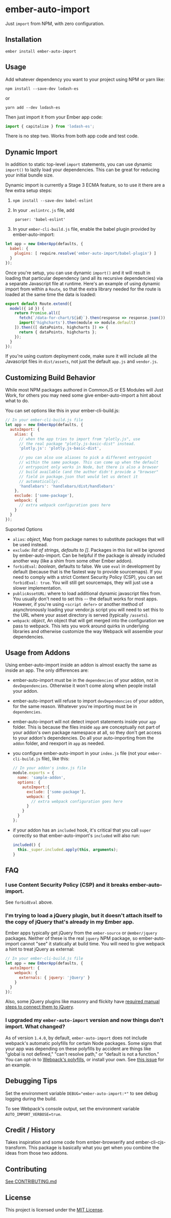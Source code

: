 ember-auto-import
==============================================================================

Just `import` from NPM, with zero configuration.

Installation
------------------------------------------------------------------------------

```
ember install ember-auto-import
```


Usage
------------------------------------------------------------------------------

Add whatever dependency you want to your project using NPM or yarn like:

```
npm install --save-dev lodash-es
```

or

```
yarn add --dev lodash-es
```

Then just import it from your Ember app code:

```js
import { capitalize } from 'lodash-es';
```

There is no step two. Works from both app code and test code.

Dynamic Import
------------------------------------------------------------------------------

In addition to static top-level `import` statements, you can use dynamic `import()` to lazily load your dependencies. This can be great for reducing your initial bundle size.

Dynamic import is currently a Stage 3 ECMA feature, so to use it there are a few extra setup steps:

1. `npm install --save-dev babel-eslint`
2. In your `.eslintrc.js` file, add

        parser: 'babel-eslint'
3. In your `ember-cli-build.js` file, enable the babel plugin provided by ember-auto-import:

```js
let app = new EmberApp(defaults, {
  babel: {
    plugins: [ require.resolve('ember-auto-import/babel-plugin') ]
  }
});
```

Once you're setup, you can use dynamic `import()` and it will result in loading that particular dependency (and all its recursive dependencies) via a separate Javascript file at runtime. Here's an example of using dynamic import from within a `Route`, so that the extra library needed for the route is loaded at the same time the data is loaded:

```js
export default Route.extend({
  model({ id }) {
    return Promise.all([
      fetch(`/data-for-chart/${id}`).then(response => response.json()),
      import('highcharts').then(module => module.default)
    ]).then(([ dataPoints, highcharts ]) => {
      return { dataPoints, highcharts };
    });
  }
});
```

If you're using custom deployment code, make sure it will include all the Javascript files in `dist/assets`, not just the default `app.js` and `vendor.js`.

Customizing Build Behavior
------------------------------------------------------------------------------

While most NPM packages authored in CommonJS or ES Modules will Just Work, for others you may need some give ember-auto-import a hint about what to do.

You can set options like this in your ember-cli-build.js:

```js
// In your ember-cli-build.js file
let app = new EmberApp(defaults, {
  autoImport: {
    alias: {
      // when the app tries to import from "plotly.js", use
      // the real package "plotly.js-basic-dist" instead.
      'plotly.js': 'plotly.js-basic-dist',

      // you can also use aliases to pick a different entrypoint
      // within the same package. This can come up when the default
      // entrypoint only works in Node, but there is also a browser
      // build available (and the author didn't provide a "browser"
      // field in package.json that would let us detect it
      // automatically).
      'handlebars': 'handlebars/dist/handlebars'
    },
    exclude: ['some-package'],
    webpack: {
      // extra webpack configuration goes here
    }
  }
});
```

Suported Options

 - `alias`: _object_, Map from package names to substitute packages that will be used instead.
 - `exclude`: _list of strings, defaults to []_. Packages in this list will be ignored by ember-auto-import. Can be helpful if the package is already included another way (like a shim from some other Ember addon).
 - `forbidEval`: _boolean_, defaults to false. We use `eval` in development by default (because that is the fastest way to provide sourcemaps). If you need to comply with a strict Content Security Policy (CSP), you can set `forbidEval: true`. You will still get sourcemaps, they will just use a slower implementation.
 - `publicAssetURL`: where to load additional dynamic javascript files from. You usually don't need to set this -- the default works for most apps. However, if you're using `<script defer>` or another method of asynchronously loading your vendor.js script you will need to set this to the URL where your asset directory is served (typically `/assets`).
 - `webpack`: _object_, An object that will get merged into the configuration we pass to webpack. This lets you work around quirks in underlying libraries and otherwise customize the way Webpack will assemble your dependencies.

Usage from Addons
------------------------------------------------------------------------------

Using ember-auto-import inside an addon is almost exactly the same as inside an app. The only differences are:

 - ember-auto-import must be in the  `dependencies` of your addon, not in `devDependencies`. Otherwise it won't come along when people install your addon.
 - ember-auto-import will refuse to import `devDependencies` of your addon, for the same reason. Whatever you're importing must be in `dependencies`.
 - ember-auto-import will not detect import statements inside your `app` folder. This is because the files inside `app` are conceptually not part of your addon's own package namespace at all, so they don't get access to your addon's dependencies. Do all your auto-importing from the `addon` folder, and reexport in `app` as needed.
 - you configure ember-auto-import in your `index.js` file (not your `ember-cli-build.js` file), like this:

    ```js
    // In your addon's index.js file
    module.exports = {
      name: 'sample-addon',
      options: {
        autoImport:{
          exclude: ['some-package'],
          webpack: {
            // extra webpack configuration goes here
          }
        }
      }
    };
    ```
 - if your addon has an `included` hook, it's critical that you call `super` correctly so that ember-auto-import's `included` will also run:
    ```js
    included() {
      this._super.included.apply(this, arguments);
    }
    ```
FAQ
---

###  I use Content Security Policy (CSP) and it breaks ember-auto-import.

See `forbidEval` above.

### I'm trying to load a jQuery plugin, but it doesn't attach itself to the copy of jQuery that's already in my Ember app.

Ember apps typically get jQuery from the `ember-source` or `@ember/jquery` packages. Neither of these is the real `jquery` NPM package, so ember-auto-import cannot "see" it statically at build time. You will need to give webpack a hint to treat jQuery as external:

```js
// In your ember-cli-build.js file
let app = new EmberApp(defaults, {
  autoImport: {
    webpack: {
      externals: { jquery: 'jQuery' }
    }
  }
});
```

Also, some jQuery plugins like masonry and flickity have [required manual steps to connect them to jQuery](https://github.com/ef4/ember-auto-import/issues/59#issuecomment-405391414).

### I upgraded my `ember-auto-import` version and now things don't import. What changed?

As of version `1.4.0`, by default, `ember-auto-import` does not include webpack's automatic polyfills for certain Node packages.
Some signs that your app was depending on these polyfills by accident are things like "global is not defined," "can't resolve path," or "default is not a function."
You can opt-in to [Webpack's polyfills](https://webpack.js.org/configuration/node/), or install your own.
See [this issue](https://github.com/ef4/ember-auto-import/issues/224#issuecomment-503400386) for an example.

Debugging Tips
--------------

Set the environment variable `DEBUG="ember-auto-import:*"` to see debug logging during the build.

To see Webpack's console output, set the environment variable `AUTO_IMPORT_VERBOSE=true`.

Credit / History
------------------------------------------------------------------------------

Takes inspiration and some code from ember-browserify and ember-cli-cjs-transform. This package is basically what you get when you combine the ideas from those two addons.


Contributing
------------------------------------------------------------------------------

[See CONTRIBUTING.md](CONTRIBUTING.md)

License
------------------------------------------------------------------------------

This project is licensed under the [MIT License](LICENSE.md).
